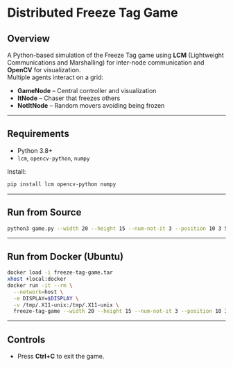  # Distributed Freeze Tag Game

 ## Overview
 A Python-based simulation of the Freeze Tag game using **LCM** (Lightweight Communications and Marshalling) for inter-node communication and **OpenCV** for visualization.  
 Multiple agents interact on a grid:
 - **GameNode** – Central controller and visualization
 - **ItNode** – Chaser that freezes others
 - **NotItNode** – Random movers avoiding being frozen

 ---

 ## Requirements
 - Python 3.8+
 - `lcm`, `opencv-python`, `numpy`

 Install:
 ```bash
 pip install lcm opencv-python numpy
 ```

 ---

 ## Run from Source
 ```bash
 python3 game.py --width 20 --height 15 --num-not-it 3 --position 10 3 5 5 10 12 0 0
 ```

 ---

 ## Run from Docker (Ubuntu)
 ```bash
 docker load -i freeze-tag-game.tar
 xhost +local:docker
 docker run -it --rm \
   --network=host \
   -e DISPLAY=$DISPLAY \
   -v /tmp/.X11-unix:/tmp/.X11-unix \
   freeze-tag-game --width 20 --height 15 --num-not-it 3 --position 10 3 5 5 10 12 0 0
 ```

 ---

 ## Controls
 - Press **Ctrl+C** to exit the game.
